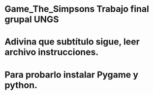 # Game_The_Simpsons Trabajo final grupal UNGS
# Adivina que subtítulo sigue, leer archivo instrucciones.
# Para probarlo instalar Pygame y python.
